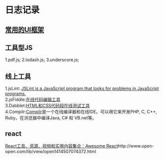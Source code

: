 <h1>日志记录</h1>

<h2><a href="https://github.com/dirkliu/blog/wiki/%E5%87%A0%E6%AC%BE%E7%BB%8F%E5%85%B8%E7%9A%84UI%E6%A1%86%E6%9E%B6">常用的UI框架</a></h2>

<h2>工具型JS</h2>
1.pdf.js;
2.lodash.js;
3.underscore.js;

<h2>线上工具</h2>
1.jsLint: <a href="http://www.jslint.com/lint.html" target="_blank">JSLint is a JavaScript program that looks for problems in JavaScript programs.</a><br/>
2.jsFiddle:<a href="http://jsfiddle.net/" target="_blank">在线代码编辑工具</a><br/>
3.Dabblet:<a href="http://dabblet.com/" target="_blank">HTML和CSS代码段在线测试工具</a><br/>
4.Compilr:<a href="https://compilr.com/" target="_blank">Compilr</a>是一个在线编译器和在线IDE。可以用它来开发PHP, C, C++, Ruby。在浏览器中编译Java, C# 和 VB.net等。

<h2>react</h2>
<a href="React工具、资源、视频和实用内容集合：Awesome React" target="_blank">React工具、资源、视频和实用内容集合：Awesome React</a>http://www.open-open.com/lib/view/open1414507074372.html

